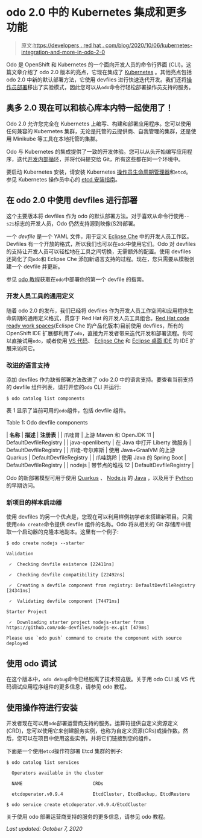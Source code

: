 # odo 2.0 中的 Kubernetes 集成和更多功能

> 原文:[https://developers . red hat . com/blog/2020/10/06/kubernetes-integration-and-more-in-odo-2-0](https://developers.redhat.com/blog/2020/10/06/kubernetes-integration-and-more-in-odo-2-0)

Odo 是 OpenShift 和 Kubernetes 的一个面向开发人员的命令行界面 (CLI)。这篇文章介绍了 odo 2.0 版本的亮点，它现在集成了 [Kubernetes](https://developers.redhat.com/topics/kubernetes) 。其他亮点包括 odo 2.0 中新的默认部署方法，它使用 devfiles 进行快速迭代开发。我们还将[操作员部署](https://developers.redhat.com/topics/kubernetes/operators)移出了实验模式，因此您可以从`odo`命令行轻松部署操作员支持的服务。

## 奥多 2.0 现在可以和核心库本内特一起使用了！

Odo 2.0 允许您完全在 Kubernetes 上编写、构建和部署应用程序。您可以使用任何兼容的 Kubernetes 集群，无论是托管的云提供商、自我管理的集群，还是使用 Minikube 等工具在本地托管的集群。

Odo 与 Kubernetes 的集成提供了一致的开发体验。您可以从头开始编写应用程序，迭代[开发内部循环](https://developers.redhat.com/devnation/tech-talks/odo-iterative-container-based-development)，并将代码提交给 Git，所有这些都在同一个环境中。

要启动 Kubernetes 安装，请安装 Kubernetes [操作员生命周期管理器](https://github.com/operator-framework/operator-lifecycle-manager)和`etcd`。参见 Kubernetes 操作员中心的 [etcd 安装指南](https://operatorhub.io/operator/etcd)。

## 在 odo 2.0 中使用 devfiles 进行部署

这个主要版本将 devfiles 作为 odo 的默认部署方法。对于喜欢从命令行使用`--s2i`标志的开发人员，Odo 仍然支持源到映像(S2I)部署。

一个 *devfile* 是一个 YAML 文件，用于定义 [Eclipse Che](https://developers.redhat.com/videos/youtube/S3auoOqwDS8) 中的开发人员工作区。Devfiles 有一个开放的格式，所以我们也可以在`odo`中使用它们。Odo 对 devfiles 的支持让开发人员可以轻松地在工具之间切换，无需额外的配置。使用 devfiles 还简化了向`odo`和 Eclipse Che 添加新语言支持的过程。现在，您只需要从模板创建一个 devfile 并更新。

参见 [odo 教程](https://odo.dev/docs/deploying-a-devfile-using-odo/)获取在`odo`中部署你的第一个 devfile 的指南。

### 开发人员工具的通用定义

随着 odo 2.0 的发布，我们已经将 devfiles 作为开发人员工作空间和应用程序生命周期的通用定义格式，贯穿于 Red Hat 的开发人员工具组合。[Red Hat code ready work spaces](https://developers.redhat.com/products/codeready-workspaces/overview)(Eclispe Che 的产品化版本)目前使用 devfiles，所有的 OpenShift IDE 扩展都利用了`odo`，直接为开发者带来迭代开发和部署流程。你可以直接试用`odo`，或者使用 [VS 代码](https://developers.redhat.com/products/vscode-extensions/overview)、 [Eclipse Che](https://www.eclipse.org/che/) 和 [Eclipse 桌面 IDE](https://www.eclipse.org/ide/) 的 IDE 扩展来访问它。

### 改进的语言支持

添加 devfiles 作为缺省部署方法改进了 odo 2.0 中的语言支持。要查看当前支持的 devfile 组件列表，请打开您的`odo` CLI 并运行:

```
$ odo catalog list components

```

表 1 显示了当前可用的`odo`组件，包括 devfile 组件。

Table 1: Odo devfile components

| **名称** | **描述** | **注册表** |
| 爪哇胃 | 上游 Maven 和 OpenJDK 11 | DefaultDevfileRegistry |
| java-openliberty | 在 Java 中打开 Liberty 微服务 | DefaultDevfileRegistry |
| 爪哇-夸尔库斯 | 使用 Java+GraalVM 的上游 Quarkus | DefaultDevfileRegistry |
| 爪哇跳羚 | 使用 Java 的 Spring Boot | DefaultDevfileRegistry |
| nodejs | 带节点的堆栈 12 | DefaultDevfileRegistry |

Odo 的新部署模型可用于使用 [Quarkus](https://developers.redhat.com/products/quarkus/getting-started) 、 [Node.js](https://developers.redhat.com/blog/category/node-js/) 的 [Java](https://developers.redhat.com/topics/enterprise-java) ，以及用于 [Python](https://developers.redhat.com/blog/category/python/) 的早期访问。

### 新项目的样本启动器

使用 devfiles 的另一个优点是，您现在可以利用样例初学者来搭建新项目。只需使用`odo create`命令提供 devfile 组件的名称。Odo 将从相关的 Git 存储库中提取一个启动器的克隆本地副本。这里有一个例子:

```
$ odo create nodejs --starter

Validation

 ✓  Checking devfile existence [22411ns]

 ✓  Checking devfile compatibility [22492ns]

 ✓  Creating a devfile component from registry: DefaultDevfileRegistry [24341ns]

 ✓  Validating devfile component [74471ns]

Starter Project

 ✓  Downloading starter project nodejs-starter from https://github.com/odo-devfiles/nodejs-ex.git [479ms]

Please use `odo push` command to create the component with source deployed

```

## 使用 odo 调试

在这个版本中，`odo debug`命令已经脱离了技术预览版。关于用 odo CLI 或 VS 代码调试应用程序组件的更多信息，请参见 odo 教程。

## 使用操作符进行安装

开发者现在可以用`odo`部署运营商支持的服务。运算符提供自定义资源定义(CRD)，您可以使用它来创建服务实例，也称为自定义资源(CRs)或操作数。然后，您可以在项目中使用这些实例，并将它们链接到您的组件。

下面是一个使用`etcd`操作符部署 Etcd 集群的例子:

```
$ odo catalog list services

  Operators available in the cluster

  NAME                          CRDs

  etcdoperator.v0.9.4           EtcdCluster, EtcdBackup, EtcdRestore

$ odo service create etcdoperator.v0.9.4/EtcdCluster

```

关于使用 odo 部署运营商支持的服务的更多信息，请参见 odo 教程。

*Last updated: October 7, 2020*